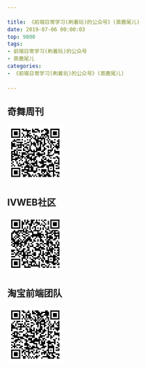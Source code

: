 ```yaml
---

title: 《前端日常学习(刷着玩)的公众号》(蒸鹿尾儿)
date: 2019-07-06 00:00:03
top: 9800
tags: 
- 前端日常学习(刷着玩)的公众号
- 蒸鹿尾儿
categories:
- 《前端日常学习(刷着玩)的公众号》(蒸鹿尾儿)

---
```


## 奇舞周刊

![](https://raw.githubusercontent.com/zhaoolee/GraphBed/master/zhaoolee_images000002/3d3962e38bdae5991fce43a364c1932b.png)

##  IVWEB社区

![](https://raw.githubusercontent.com/zhaoolee/GraphBed/master/zhaoolee_images000002/6e1638857a33a2218933bc52fdfb9891.png)

## 淘宝前端团队

![](https://raw.githubusercontent.com/zhaoolee/GraphBed/master/zhaoolee_images000002/67a614cd1ec4767053f6682090952c2f.png)


<!-- more -->
